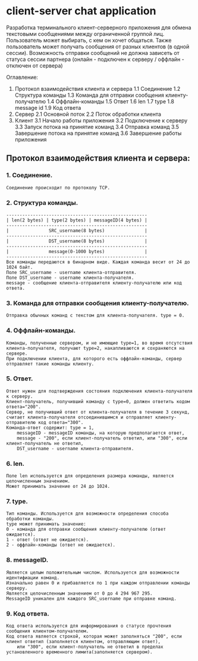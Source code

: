 # client-server chat application

Разработка терминального клиент-серверного приложения для обмена текстовыми сообщениями между ограниченной группой лиц.
Пользователь может выбирать, с кем он хочет общаться. Также пользователь может получать сообщения от разных клиентов (в одной сессии).
Возможность отправки сообщений не должна зависеть от статуса сессии партнера (онлайн - подключен к серверу / оффлайн - отключен от сервера)

Оглавление:
1. Протокол взаимодействия клиента и сервера
    1.1 Соединение
    1.2 Структура команды
    1.3 Команда для отправки сообщения клиенту-получателю
    1.4 Оффлайн-команды
    1.5 Ответ
    1.6 len
    1.7 type
    1.8 message id
    1.9 Код ответа
2. Сервер
    2.1 Основной поток
    2.2 Поток обработки клиента
3. Клиент
    3.1 Начало работы приложения
    3.2 Подключение к серверу
    3.3 Запуск потока на принятие команд
    3.4 Отправка команд
    3.5 Завершение потока на принятие команд
    3.6 Завершение работы приложения 


## Протокол взаимодействия клиента и сервера:

### 1. Соединение.
    Соединение происходит по протоколу TCP.

### 2. Структура команды.
    -----------------------------------------------------
    | len(2 bytes) | type(2 bytes) | messageID(4 bytes) |
    -----------------------------------------------------
    |               SRC_username(8 bytes)               |
    -----------------------------------------------------
    |               DST_username(8 bytes)               |
    -----------------------------------------------------
    |               message(0-1000 bytes)               |
    -----------------------------------------------------
    Все команды передаются в бинарном виде. Каждая команда весит от 24 до 1024 байт.
    Поле SRC_username - username клиента-отправителя.
    Поле DST_username - username клиента-получателя.
    message - сообщение клиента-отправителя клиенту-получателю или код ответа.

### 3. Команда для отправки сообщения клиенту-получателю.
    Отправка обычных команд с текстом для клиента-получателя. type = 0.

### 4. Оффлайн-команды.
    Команды, полученные сервером, и не имеющие type=1, во время отсутствия клиента-получателя, получают type=2, накапливаются и сохраняются на сервере.
    При подключении клиента, для которого есть оффлайн-команды, сервер отправляет такие команды клиенту.

### 5. Ответ.
    Ответ нужен для подтверждения состояния подключения клиента-получателя к серверу.
    Клиент-получатель, получивший команду с type=0, должен ответить кодом ответа="200".
    Сервер, не получивший ответ от клиента-получателя в течение 3 секунд, считает клиента-получателя отсоединившимся и отправляет клиенту-отправителю код ответа="300".
    Команда-ответ содержит: type = 1,
        messageID - messageID команды, на которую предполагается ответ,
        message - "200", если клиент-получатель ответил, или "300", если клиент-получатель не ответил,
        DST_username - username клиента-отправителя.

### 6. len.
    Поле len используется для определения размера команды, является целочисленным значением.
    Может принимать значение от 24 до 1024.

### 7. type.
    Тип команды. Используется для возможности определения способа обработки команды.
    type может принимать значение:
    0 - команда для отправки сообщения клиенту-получателю (ответ ожидается).
    1 - ответ (ответ не ожидается).
    2 - оффлайн-команды (ответ не ожидается).

### 8. messageID.
    Является целым положительным числом. Используется для возможности идентифиации команд.
    Изначально равен 0 и прибавляется по 1 при каждом отправлении команды серверу. 
    Является целочисленным значением от 0 до 4 294 967 295.
    MessageID уникален для каждого SRC_username при отправке команд.

### 9. Код ответа.
    Код ответа используется для информирования о статусе прочтения сообщения клиентом-получателем.
    Код ответа является строкой, которая может заполняться "200", если клиент ответил (заполняется клиентом, отправляющим ответ),
        или "300", если клиент-получатель не ответил в пределах установленного временного лимита(заполняется сервером).
